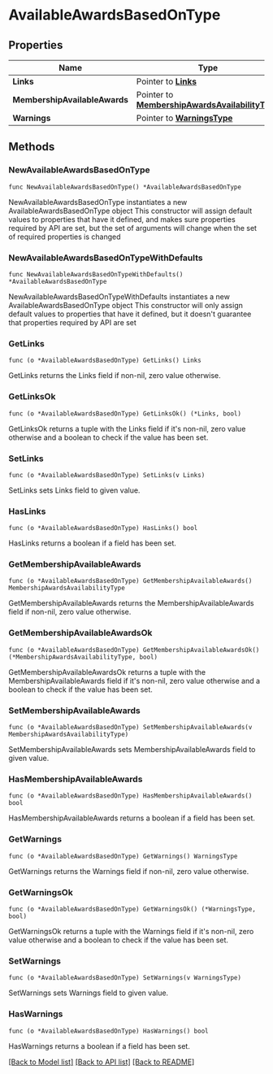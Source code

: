 # AvailableAwardsBasedOnType

## Properties

Name | Type | Description | Notes
------------ | ------------- | ------------- | -------------
**Links** | Pointer to [**Links**](Links.md) |  | [optional] 
**MembershipAvailableAwards** | Pointer to [**MembershipAwardsAvailabilityType**](MembershipAwardsAvailabilityType.md) |  | [optional] 
**Warnings** | Pointer to [**WarningsType**](WarningsType.md) |  | [optional] 

## Methods

### NewAvailableAwardsBasedOnType

`func NewAvailableAwardsBasedOnType() *AvailableAwardsBasedOnType`

NewAvailableAwardsBasedOnType instantiates a new AvailableAwardsBasedOnType object
This constructor will assign default values to properties that have it defined,
and makes sure properties required by API are set, but the set of arguments
will change when the set of required properties is changed

### NewAvailableAwardsBasedOnTypeWithDefaults

`func NewAvailableAwardsBasedOnTypeWithDefaults() *AvailableAwardsBasedOnType`

NewAvailableAwardsBasedOnTypeWithDefaults instantiates a new AvailableAwardsBasedOnType object
This constructor will only assign default values to properties that have it defined,
but it doesn't guarantee that properties required by API are set

### GetLinks

`func (o *AvailableAwardsBasedOnType) GetLinks() Links`

GetLinks returns the Links field if non-nil, zero value otherwise.

### GetLinksOk

`func (o *AvailableAwardsBasedOnType) GetLinksOk() (*Links, bool)`

GetLinksOk returns a tuple with the Links field if it's non-nil, zero value otherwise
and a boolean to check if the value has been set.

### SetLinks

`func (o *AvailableAwardsBasedOnType) SetLinks(v Links)`

SetLinks sets Links field to given value.

### HasLinks

`func (o *AvailableAwardsBasedOnType) HasLinks() bool`

HasLinks returns a boolean if a field has been set.

### GetMembershipAvailableAwards

`func (o *AvailableAwardsBasedOnType) GetMembershipAvailableAwards() MembershipAwardsAvailabilityType`

GetMembershipAvailableAwards returns the MembershipAvailableAwards field if non-nil, zero value otherwise.

### GetMembershipAvailableAwardsOk

`func (o *AvailableAwardsBasedOnType) GetMembershipAvailableAwardsOk() (*MembershipAwardsAvailabilityType, bool)`

GetMembershipAvailableAwardsOk returns a tuple with the MembershipAvailableAwards field if it's non-nil, zero value otherwise
and a boolean to check if the value has been set.

### SetMembershipAvailableAwards

`func (o *AvailableAwardsBasedOnType) SetMembershipAvailableAwards(v MembershipAwardsAvailabilityType)`

SetMembershipAvailableAwards sets MembershipAvailableAwards field to given value.

### HasMembershipAvailableAwards

`func (o *AvailableAwardsBasedOnType) HasMembershipAvailableAwards() bool`

HasMembershipAvailableAwards returns a boolean if a field has been set.

### GetWarnings

`func (o *AvailableAwardsBasedOnType) GetWarnings() WarningsType`

GetWarnings returns the Warnings field if non-nil, zero value otherwise.

### GetWarningsOk

`func (o *AvailableAwardsBasedOnType) GetWarningsOk() (*WarningsType, bool)`

GetWarningsOk returns a tuple with the Warnings field if it's non-nil, zero value otherwise
and a boolean to check if the value has been set.

### SetWarnings

`func (o *AvailableAwardsBasedOnType) SetWarnings(v WarningsType)`

SetWarnings sets Warnings field to given value.

### HasWarnings

`func (o *AvailableAwardsBasedOnType) HasWarnings() bool`

HasWarnings returns a boolean if a field has been set.


[[Back to Model list]](../README.md#documentation-for-models) [[Back to API list]](../README.md#documentation-for-api-endpoints) [[Back to README]](../README.md)


